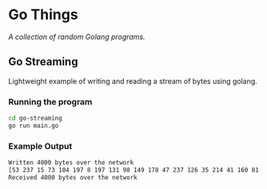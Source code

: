 # Go Things
_A collection of random Golang programs._

## Go Streaming
Lightweight example of writing and reading a stream of bytes using golang.

### Running the program

```bash
cd go-streaming
go run main.go
```

### Example Output

```bash
Written 4000 bytes over the network
[53 237 15 73 104 197 8 197 131 98 149 178 47 237 126 35 214 41 160 81 165 ...]
Received 4000 bytes over the network
```